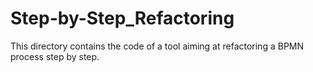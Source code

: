 # Step-by-Step_Refactoring
This directory contains the code of a tool aiming at refactoring a BPMN process step by step.
